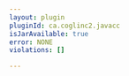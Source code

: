```yaml
---
layout: plugin
pluginId: ca.coglinc2.javacc
isJarAvailable: true
error: NONE
violations: []

---
```

